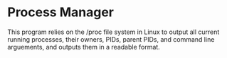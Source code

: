 # Process Manager

This program relies on the /proc file system in Linux to output all current running processes, their owners, PIDs, parent PIDs, and command line arguements, and outputs them in a readable format.